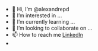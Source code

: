 - 👋 Hi, I’m @alexandrepd
- 👀 I’m interested in ...
- 🌱 I’m currently learning ...
- 💞️ I’m looking to collaborate on ...
- 📫 How to reach me [LinkedIn](https://www.linkedin.com/in/alexandre-alves-oliveira/)
- 

<!---
alexandrepd/alexandrepd is a ✨ special ✨ repository because its `README.md` (this file) appears on your GitHub profile.
You can click the Preview link to take a look at your changes.
--->
